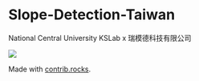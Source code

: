 # Slope-Detection-Taiwan
National Central University KSLab x 瑞模德科技有限公司


<a href="https://github.com/andrew76214/Slope-Detection-Taiwan/graphs/contributors">
  <img src="https://contrib.rocks/image?repo=andrew76214/Slope-Detection-Taiwan" />
</a>

Made with [contrib.rocks](https://contrib.rocks).
